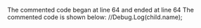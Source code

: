 The commented code began at line 64 and ended at line 64
The commented code is shown below:
                //Debug.Log(child.name);


